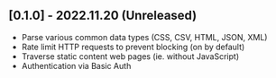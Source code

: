 ## [0.1.0] - 2022.11.20 (Unreleased)

- Parse various common data types (CSS, CSV, HTML, JSON, XML)
- Rate limit HTTP requests to prevent blocking (on by default)
- Traverse static content web pages (ie. without JavaScript)
- Authentication via Basic Auth

